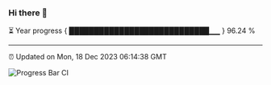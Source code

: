 ### Hi there 👋

⏳ Year progress { ████████████████████████████▁▁ } 96.24 %

---

⏰ Updated on Mon, 18 Dec 2023 06:14:38 GMT

![Progress Bar CI](https://github.com/liununu/liununu/workflows/Progress%20Bar%20CI/badge.svg)
